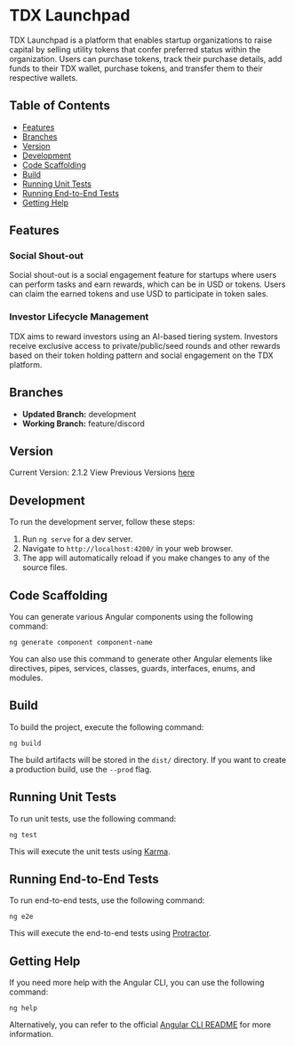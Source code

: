 # TDX Launchpad

TDX Launchpad is a platform that enables startup organizations to raise capital by selling utility tokens that confer preferred status within the organization. Users can purchase tokens, track their purchase details, add funds to their TDX wallet, purchase tokens, and transfer them to their respective wallets.

## Table of Contents

- [Features](#features)
- [Branches](#branches)
- [Version](#version)
- [Development](#development)
- [Code Scaffolding](#code-scaffolding)
- [Build](#build)
- [Running Unit Tests](#running-unit-tests)
- [Running End-to-End Tests](#running-end-to-end-tests)
- [Getting Help](#getting-help)

## Features

### Social Shout-out

Social shout-out is a social engagement feature for startups where users can perform tasks and earn rewards, which can be in USD or tokens. Users can claim the earned tokens and use USD to participate in token sales.

### Investor Lifecycle Management

TDX aims to reward investors using an AI-based tiering system. Investors receive exclusive access to private/public/seed rounds and other rewards based on their token holding pattern and social engagement on the TDX platform.

## Branches

- **Updated Branch:** development
- **Working Branch:** feature/discord

## Version

Current Version: 2.1.2
View Previous Versions [here](./VERSIONS.md)

## Development

To run the development server, follow these steps:

1. Run `ng serve` for a dev server.
2. Navigate to `http://localhost:4200/` in your web browser.
3. The app will automatically reload if you make changes to any of the source files.

## Code Scaffolding

You can generate various Angular components using the following command:

```
ng generate component component-name
```

You can also use this command to generate other Angular elements like directives, pipes, services, classes, guards, interfaces, enums, and modules.

## Build

To build the project, execute the following command:

```
ng build
```

The build artifacts will be stored in the `dist/` directory. If you want to create a production build, use the `--prod` flag.

## Running Unit Tests

To run unit tests, use the following command:

```
ng test
```

This will execute the unit tests using [Karma](https://karma-runner.github.io).

## Running End-to-End Tests

To run end-to-end tests, use the following command:

```
ng e2e
```

This will execute the end-to-end tests using [Protractor](http://www.protractortest.org/).

## Getting Help

If you need more help with the Angular CLI, you can use the following command:

```
ng help
```

Alternatively, you can refer to the official [Angular CLI README](https://github.com/angular/angular-cli/blob/master/README.md) for more information.